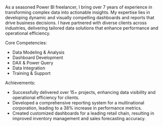 As a seasoned Power BI freelancer, I bring over 7 years of experience in transforming complex data into actionable insights. My expertise lies in developing dynamic and visually compelling dashboards and reports that drive business decisions. I have partnered with diverse clients across industries, delivering tailored data solutions that enhance performance and operational efficiency.

Core Competencies:

- Data Modeling & Analysis
- Dashboard Development
- DAX & Power Query
- Data Integration
- Training & Support

Achievements:

- Successfully delivered over 15+ projects, enhancing data visibility and operational efficiency for clients.
- Developed a comprehensive reporting system for a multinational corporation, leading to a 38% increase in performance metrics.
- Created customized dashboards for a leading retail chain, resulting in improved inventory management and sales forecasting accuracy.
